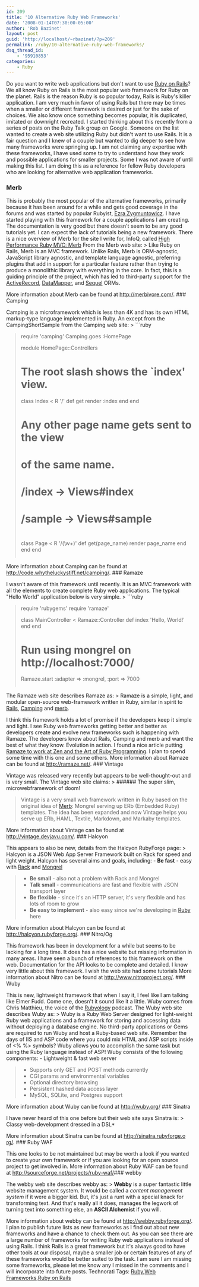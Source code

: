 ```yaml
---
id: 209
title: '10 Alternative Ruby Web Frameworks'
date: '2008-01-14T07:30:00-05:00'
author: 'Rob Bazinet'
layout: post
guid: 'http://localhost/~rbazinet/?p=209'
permalink: /ruby/10-alternative-ruby-web-frameworks/
dsq_thread_id:
    - '95910853'
categories:
    - Ruby
---
```


Do you want to write web applications but don't want to use [Ruby on Rails](http://www.rubyonrails.org/)? We all know Ruby on Rails is the most popular web framework for Ruby on the planet. Rails is the reason Ruby is so popular today, Rails is Ruby's killer application. I am very much in favor of using Rails but there may be times when a smaller or different framework is desired or just for the sake of choices. We also know once something becomes popular, it is duplicated, imitated or downright recreated. I started thinking about this recently from a series of posts on the Ruby Talk group on Google. Someone on the list wanted to create a web site utilizing Ruby but didn't want to use Rails. It is a fair question and I knew of a couple but wanted to dig deeper to see how many frameworks were springing up. I am not claiming any expertise with these frameworks, I have used some to try to understand how they work and possible applications for smaller projects. Some I was not aware of until making this list. I am doing this as a reference for fellow Ruby developers who are looking for alternative web application frameworks.

### Merb

 This is probably the most popular of the alternative frameworks, primarily because it has been around for a while and gets good coverage in the forums and was started by popular Rubyist, [Ezra Zygmuntowicz](http://brainspl.at/). I have started playing with this framework for a couple applications I am creating. The documentation is very good but there doesn't seem to be any good tutorials yet. I can expect the lack of tutorials being a new framework. There is a nice overview of Merb for the site I write for, InfoQ, called [High Performance Ruby MVC: Merb](http://www.infoq.com/news/2007/08/performance-ruby-on-merb) From the Merb web site: > Like Ruby on Rails, Merb is an MVC framework. Unlike Rails, Merb is ORM-agnostic, JavaScript library agnostic, and template language agnostic, preferring plugins that add in support for a particular feature rather than trying to produce a monolithic library with everything in the core. In fact, this is a guiding principle of the project, which has led to third-party support for the [ActiveRecord](http://ar.rubyonrails.org/), [DataMapper](http://datamapper.org/), and [Sequel](http://sequel.rubyforge.org/) ORMs.

 More information about Merb can be found at <http://merbivore.com/>. ### Camping

 Camping is a microframework which is less than 4K and has its own HTML markup-type language implemented in Ruby. An except from the CampingShortSample from the Camping web site: > ```ruby
> require 'camping'
> Camping.goes :HomePage
> 
> module HomePage::Controllers
>   # The root slash shows the `index' view.
>   class Index < R '/'
>     def get
>       render :index
>     end
>   end
> 
>   # Any other page name gets sent to the view
>   # of the same name.
>   #
>   # /index -> Views#index
>   # /sample -> Views#sample
>   #
>   class Page < R '/(\w+)'
>     def get(page_name)
>       render page_name
>     end
>   end
> end
> ```

 More information about Camping can be found at <http://code.whytheluckystiff.net/camping/>. ### Ramaze

 I wasn't aware of this framework until recently. It is an MVC framework with all the elements to create complete Ruby web applications. The typical "Hello World" application below is very simple. > ```ruby
> require 'rubygems'
> require 'ramaze'
> 
> class MainController < Ramaze::Controller
>   def index
>     'Hello, World!'
>   end
> end
> 
> # Run using mongrel on http://localhost:7000/
> Ramaze.start :adapter => :mongrel, :port => 7000
> ```

 The Ramaze web site describes Ramaze as: > Ramaze is a simple, light, and modular open-source web-framework written in Ruby, similar in spirit to [Rails](http://www.rubyonrails.org/), [Camping](http://camping.rubyforge.org/files/README.html) and [merb](http://merbivore.com/).

 I think this framework holds a lot of promise if the developers keep it simple and light. I see Ruby web frameworks getting better and better as developers create and evolve new frameworks such is happening with Ramaze. The developers know about Rails, Camping and merb and want the best of what they know. Evolution in action. I found a nice article putting [Ramaze to work at Zen and the Art of Ruby Programming](http://antoniocangiano.com/2008/01/08/ramaze-a-ruby-framework-that-will-amaze/). I plan to spend some time with this one and some others. More information about Ramaze can be found at <http://ramaze.net/>. ### Vintage

 Vintage was released very recently but appears to be well-thought-out and is very small. The Vintage web site claims: > ###### The super slim, microwebframework of doom!
> 
>  Vintage is a very small web framework written in Ruby based on the original idea of [Merb](http://www.merbivore.com/): Mongrel serving up ERb (Embedded Ruby) templates. The idea has been expanded and now Vintage helps you serve up ERb, HAML, Textile, Markdown, and Markaby templates.

 More information about Vintage can be found at <http://vintage.devjavu.com/>. ### Halcyon

 This appears to also be new, details from the Halcyon RubyForge page: > Halcyon is a JSON Web App Server Framework built on Rack for speed and light weight. Halcyon has several aims and goals, including: - **Be fast** - easy with [Rack](http://rack.rubyforge.org/) and [Mongrel](http://mongrel.rubyforge.org/)
> - **Be small** - also not a problem with Rack and Mongrel
> - **Talk small** - communications are fast and flexible with JSON transport layer
> - **Be flexible** - since it's an HTTP server, it's very flexible and has lots of room to grow
> - **Be easy to implement** - also easy since we're developing in [Ruby](http://ruby-lang.org/) here

 More information about Halcyon can be found at <http://halcyon.rubyforge.org/>. ### Nitro/Og

 This framework has been in development for a while but seems to be lacking for a long time. It does has a nice website but missing information in many areas. I have seen a bunch of references to this framework on the web. Documentation for the API looks to be complete and detailed. I know very little about this framework. I wish the web site had some tutorials More information about Nitro can be found at <http://www.nitroproject.org/>. ### Wuby

 This is new, lightweight framework that when I say it, I feel like I am talking like Elmer Fudd. Come one, doesn't it sound like it a little. Wuby comes from Chris Matthieu, the voice of the [Rubyology](http://rubyology.com/) podcast. The Wuby web site describes Wuby as: > Wuby is a Ruby Web Server designed for light-weight Ruby web applications and a framework for storing and accessing data without deploying a database engine. No third-party applications or Gems are required to run Wuby and host a Ruby-based web site. Remember the days of IIS and ASP code where you could mix HTML and ASP scripts inside of &lt;% %&gt; symbols? Wuby allows you to accomplish the same task but using the Ruby language instead of ASP! Wuby consists of the following components: - Lightweight &amp; fast web server
> - Supports only GET and POST methods currently
> - CGI params and environmental variables
> - Optional directory browsing
> - Persistent hashed data access layer
> - MySQL, SQLite, and Postgres support

 More information about Wuby can be found at http://wuby.org/ ### Sinatra

 I have never heard of this one before but their web site says Sinatra is: > Classy web-development dressed in a DSL*

 More information about Sinatra can be found at [http://sinatra.rubyforge.o rg/](http://sinatra.rubyforge.org/). ### Ruby WAF

 This one looks to be not maintained but may be worth a look if you wanted to create your own framework or if you are looking for an open source project to get involved in. More information about Ruby WAF can be found at <http://sourceforge.net/projects/ruby-waf/>### webby

 The webby web site describes webby as: > **Webby** is a super fantastic little website management system. It would be called a *content management system* if it were a bigger kid. But, it's just a runt with a special knack for transforming text. And that's really all it does, manages the legwork of turning text into something else, an **ASCII Alchemist** if you will.

 More information about webby can be found at <http://webby.rubyforge.org/>. I plan to publish future lists as new frameworks as I find out about new frameworks and have a chance to check them out. As you can see there are a large number of frameworks for writing Ruby web applications instead of using Rails. I think Rails is a great framework but it's always good to have other tools at our disposal, maybe a smaller job or certain features of any of these frameworks would be better suited to the task. I am sure I am missing some frameworks, please let me know any I missed in the comments and I will incorporate into future posts. Technorati Tags: [Ruby](http://technorati.com/tags/Ruby),[Web Frameworks](http://technorati.com/tags/Web%20Frameworks),[Ruby on Rails](http://technorati.com/tags/Ruby%20on%20Rails)